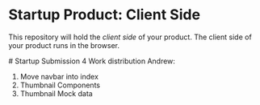 # Startup Product: Client Side

This repository will hold the *client side* of your product. The client
side of your product runs in the browser.



# Startup Submission 4 Work distribution
Andrew:
  1. Move navbar into index
  2. Thumbnail Components
  3. Thumbnail Mock data
